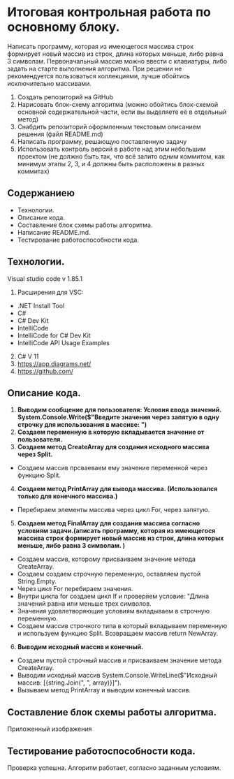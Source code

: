 # Итоговая контрольная работа по основному блоку. #

Написать программу, которая из имеющегося массива строк формирует новый массив из строк, длина которых меньше, либо равна 3 символам. Первоначальный массив можно ввести с клавиатуры, либо задать на старте выполнения алгоритма. При решении не рекомендуется пользоваться коллекциями, лучше обойтись исключительно массивами.

1. Создать репозиторий на GitHub
2. Нарисовать блок-схему алгоритма (можно обойтись блок-схемой основной содержательной части, если вы выделяете её в отдельный метод)
3. Снабдить репозиторий оформленным текстовым описанием решения (файл README.md)
4. Написать программу, решающую поставленную задачу
5. Использовать контроль версий в работе над этим небольшим проектом (не должно быть так, что всё залито одним коммитом, как минимум этапы 2, 3, и 4 должны быть расположены в разных коммитах)

## Содержаниею ##

* Технологии.
* Описание кода.
* Составление блок схемы работы алгоритма.
* Написание README.md.
* Тестирование работоспособности кода. 

## Технологии. ##

Visual studio code v 1.85.1

1. Расширения для VSC:
* .NET Install Tool
* C#
* C# Dev Kit
* IntelliCode 
* IntelliCode for C# Dev Kit
* IntelliCode API Usage Examples

2.  C# V 11
3. https://app.diagrams.net/
4. https://github.com/

## Описание кода. ##

1.  **Выводим сообщение для пользователя: Условия ввода значений.
System.Console.Write($"Введите значения через запятую в одну строчку для использования в массиве: ")** 
2. **Создаем переменную в которую вкладывается значение от пользователя.** 
3. **Создаем метод CreateArray для создания исходного массива через Split.**
* Создаем массив прсваеваем ему значение переменной через функцию Split.
4. **Создаем метод PrintArray для вывода массива. (Использовался только для конечного массива.)**
* Перебираем элементы массива через цикл For, через запятую. 
5. **Создаем метод FinalArray для создания массива согласно условиям задачи.(аписать программу, которая из имеющегося массива строк формирует новый массив из строк, длина которых меньше, либо равна 3 символам. )**
* Создаем массив, которому присваиваем значение метода CreateArray.
* Создаем создаем строчную переменную, оставляем пустой String.Empty.
* Через цикл For перебираем значения. 
* Внутри цикла  for  создаем цикл If и проверяем условие: "Длина значений равна или меньше трех символов. 
* Значения удовлетворяющие условиям вкладываем в строчную переменную.
* Создаем массив строчного типа в который вкладываем переменную и используем функцию Split. 
Возвращаем массив return NewArray.
6. **Выводим исходный массив и конечный.**

* Создаем пустой строчный массив и присваиваем значение метода CreateArray.
* Выводим исходный массив System.Console.WriteLine($"Исходный массив: [{string.Join(", ", array)}]").
* Вызываем метод PrintArray и выводим конечный массив. 

## Составление блок схемы работы алгоритма. ##
 Приложенный изображения

## Тестирование работоспособности кода. ##
Проверка успешна.
Алгоритм работает, согласно заданным условиям.